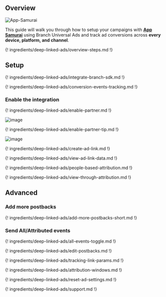 ## Overview

![App-Samurai](https://cdn.branch.io/branch-assets/ad-partner-manager/388787843096400122/as-logotype-color-1524959500790.png)

This guide will walk you through how to setup your campaigns with **[App Samurai](http://www.appsamurai.com)** using Branch Universal Ads and track ad conversions across **every device, platform, and channel**. 

{! ingredients/deep-linked-ads/overview-steps.md !}

## Setup

{! ingredients/deep-linked-ads/integrate-branch-sdk.md !}

{! ingredients/deep-linked-ads/conversion-events-tracking.md !}
 
### Enable the integration

{! ingredients/deep-linked-ads/enable-partner.md !}

![image](/img/pages/deep-linked-ads/app-samurai/app-samurai-enable.png)

{! ingredients/deep-linked-ads/enable-partner-tip.md !}

![image](/img/pages/deep-linked-ads/app-samurai/app-samurai-postbacks.png)

{! ingredients/deep-linked-ads/create-ad-link.md !}

{! ingredients/deep-linked-ads/view-ad-link-data.md !}

{! ingredients/deep-linked-ads/people-based-attribution.md !}

{! ingredients/deep-linked-ads/view-through-attribution.md !}

## Advanced

### Add more postbacks

{! ingredients/deep-linked-ads/add-more-postbacks-short.md !}

### Send All/Attributed events

{! ingredients/deep-linked-ads/all-events-toggle.md !}

{! ingredients/deep-linked-ads/edit-postbacks.md !}

{! ingredients/deep-linked-ads/tracking-link-params.md !}

{! ingredients/deep-linked-ads/attribution-windows.md !}

{! ingredients/deep-linked-ads/reset-ad-settings.md !}

{! ingredients/deep-linked-ads/support.md !}
